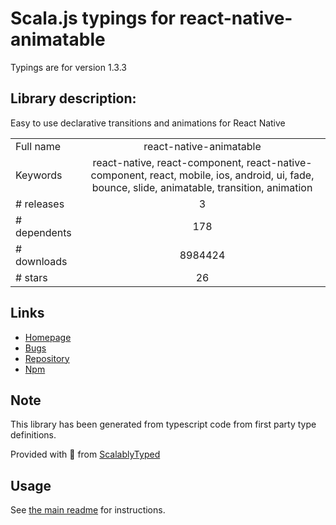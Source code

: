 
# Scala.js typings for react-native-animatable

Typings are for version 1.3.3

## Library description:
Easy to use declarative transitions and animations for React Native

|                    |                 |
| ------------------ | :-------------: |
| Full name          | react-native-animatable |
| Keywords           | react-native, react-component, react-native-component, react, mobile, ios, android, ui, fade, bounce, slide, animatable, transition, animation |
| # releases         | 3 |
| # dependents       | 178 |
| # downloads        | 8984424 |
| # stars            | 26 |

## Links
- [Homepage](https://github.com/oblador/react-native-animatable)
- [Bugs](https://github.com/oblador/react-native-animatable/issues)
- [Repository](https://github.com/oblador/react-native-animatable)
- [Npm](https://www.npmjs.com/package/react-native-animatable)
    


## Note
This library has been generated from typescript code from first party type definitions.

Provided with :purple_heart: from [ScalablyTyped](https://github.com/oyvindberg/ScalablyTyped)

## Usage
See [the main readme](../../readme.md) for instructions.



